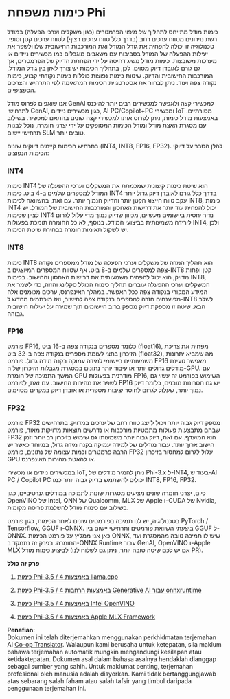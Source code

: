 <!--
CO_OP_TRANSLATOR_METADATA:
{
  "original_hash": "d658062de70b131ef4c0bff69b5fc70e",
  "translation_date": "2025-05-09T13:33:20+00:00",
  "source_file": "md/01.Introduction/04/QuantifyingPhi.md",
  "language_code": "ms"
}
-->
# **כימות משפחת Phi**

כימות מודל מתייחס לתהליך של מיפוי הפרמטרים (כגון משקלים וערכי הפעלה) במודל רשת נוירונים מטווח ערכים רחב (בדרך כלל טווח ערכים רציף) לטווח ערכים קטן וסופי. טכנולוגיה זו יכולה להפחית את גודל המודל ואת המורכבות החישובית שלו ולשפר את יעילות ההפעלה של המודל בסביבות עם משאבים מוגבלים כמו מכשירים ניידים או מערכות משובצות. כימות מודל משיג דחיסה על ידי הפחתת הדיוק של הפרמטרים, אך גם גורם לאובדן דיוק מסוים. לכן, בתהליך הכימות יש צורך לאזן בין גודל המודל, המורכבות החישובית והדיוק. שיטות כימות נפוצות כוללות כימות נקודתי קבוע, כימות נקודה צפה ועוד. ניתן לבחור את אסטרטגיית הכימות המתאימה לפי התרחיש והצרכים הספציפיים.

אנו שואפים לפרוס מודל GenAI למכשירי קצה ולאפשר למכשירים רבים יותר להיכנס לתרחישי GenAI, כגון מכשירים ניידים, AI PC/Copilot+PC ומכשירי IoT מסורתיים. באמצעות מודל כימות, ניתן לפרוס אותו למכשירי קצה שונים בהתאם למכשיר. בשילוב עם מסגרת האצת מודל ומודל הכימות המסופקים על ידי יצרני חומרה, נוכל לבנות תרחישי יישום SLM טובים יותר.

בתרחיש הכימות קיימים דיוקים שונים (INT4, INT8, FP16, FP32). להלן הסבר על דיוקי הכימות הנפוצים:

### **INT4**

כימות INT4 הוא שיטת כימות קיצונית שמכמתת את המשקלים וערכי ההפעלה של המודל למספרים שלמים ב-4 ביט. כימות INT4 בדרך כלל גורם לאובדן דיוק גדול יותר עקב טווח הייצוג הקטן יותר והדיוק הנמוך יותר. עם זאת, בהשוואה לכימות INT8, כימות INT4 יכול להפחית עוד יותר את דרישות האחסון והמורכבות החישובית של המודל. יש לציין שכימות INT4 נדיר יחסית ביישומים מעשיים, מכיוון שדיוק נמוך מדי עלול לגרום לירידה משמעותית בביצועי המודל. בנוסף, לא כל החומרה תומכת בפעולות INT4, ולכן יש לשקול תאימות חומרה בבחירת שיטת הכימות.

### **INT8**

כימות INT8 הוא תהליך המרה של משקלים וערכי הפעלה של מודל ממספרים נקודה צפה למספרים שלמים ב-8 ביט. אף שטווח המספרים המיוצגים ב-INT8 קטן ופחות מדויק, הוא יכול להפחית משמעותית את דרישות האחסון והחישוב. בכימות INT8, המשקלים וערכי ההפעלה עוברים תהליך כימות הכולל סקלינג והזזה, כדי לשמר את המידע המקורי בנקודה צפה ככל האפשר. במהלך האינפרנס, ערכים מכוּמנים אלה מפוענחים חזרה למספרים בנקודה צפה לחישוב, ואז מוכתמים מחדש ל-INT8 לשלב הבא. שיטה זו מספקת דיוק מספק ברוב היישומים תוך שמירה על יעילות חישובית גבוהה.

### **FP16**

פורמט FP16, כלומר מספרים בנקודה צפה ב-16 ביט (float16), מפחית את צריכת הזיכרון בחצי לעומת מספרים בנקודה צפה ב-32 ביט (float32), מה שמביא יתרונות משמעותיים ביישומי למידה עמוקה בקנה מידה גדול. פורמט FP16 מאפשר טעינת מודלים גדולים יותר או עיבוד יותר נתונים במסגרת מגבלות הזיכרון של ה-GPU. עם המשך התמיכה של חומרת GPU מודרנית בפעולות FP16, השימוש בפורמט זה עשוי גם לשפר את מהירות החישוב. עם זאת, לפורמט FP16 יש גם חסרונות מובנים, כלומר דיוק נמוך יותר, שעלול לגרום לחוסר יציבות מספרית או אובדן דיוק במקרים מסוימים.

### **FP32**

פורמט FP32 מספק דיוק גבוה יותר ויכול לייצג טווח רחב של ערכים במדויק. בתרחישים שבהם מתבצעות פעולות מתמטיות מורכבות או נדרשים תוצאות מדויקות מאוד, פורמט FP32 הוא המועדף. עם זאת, דיוק גבוה יותר משמעותו גם שימוש בזיכרון רב יותר וזמן חישוב ארוך יותר. עבור מודלים של למידה עמוקה בקנה מידה גדול, במיוחד כאשר יש הרבה פרמטרים וכמות עצומה של נתונים, פורמט FP32 עלול לגרום למחסור בזיכרון GPU או להאטת מהירות האינפרנס.

במכשירים ניידים או מכשירי IoT, ניתן להמיר מודלים של Phi-3.x ל-INT4, בעוד ש-AI PC / Copilot PC יכולים להשתמש בדיוק גבוה יותר כמו INT8, FP16, FP32.

כיום, יצרני חומרה שונים מציעים מסגרות שונות לתמיכה במודלים גנרטיביים, כגון OpenVINO של Intel, QNN של Qualcomm, MLX של Apple ו-CUDA של Nvidia, בשילוב עם כימות מודל להשלמת פריסה מקומית.

בטכנולוגיה, יש לנו תמיכה בפורמטים שונים לאחר הכימות, כגון פורמט PyTorch / Tensorflow, GGUF ו-ONNX. ביצעתי השוואת פורמטים ותרחישי יישום בין GGUF ל-ONNX. כאן אני ממליץ על פורמט הכימות ONNX, שיש לו תמיכה טובה מהמסגרת ועד החומרה. בפרק זה נתמקד ב-ONNX Runtime עבור GenAI, OpenVINO ו-Apple MLX לביצוע כימות מודל (אם יש לכם שיטה טובה יותר, ניתן גם לשלוח לנו PR).

**פרק זה כולל**

1. [כימות Phi-3.5 / 4 באמצעות llama.cpp](./UsingLlamacppQuantifyingPhi.md)

2. [כימות Phi-3.5 / 4 באמצעות הרחבות Generative AI עבור onnxruntime](./UsingORTGenAIQuantifyingPhi.md)

3. [כימות Phi-3.5 / 4 באמצעות Intel OpenVINO](./UsingIntelOpenVINOQuantifyingPhi.md)

4. [כימות Phi-3.5 / 4 באמצעות Apple MLX Framework](./UsingAppleMLXQuantifyingPhi.md)

**Penafian**:  
Dokumen ini telah diterjemahkan menggunakan perkhidmatan terjemahan AI [Co-op Translator](https://github.com/Azure/co-op-translator). Walaupun kami berusaha untuk ketepatan, sila maklum bahawa terjemahan automatik mungkin mengandungi kesilapan atau ketidaktepatan. Dokumen asal dalam bahasa asalnya hendaklah dianggap sebagai sumber yang sahih. Untuk maklumat penting, terjemahan profesional oleh manusia adalah disyorkan. Kami tidak bertanggungjawab atas sebarang salah faham atau salah tafsir yang timbul daripada penggunaan terjemahan ini.